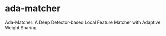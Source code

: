 # ada-matcher
Ada-Matcher: A Deep Detector-based Local Feature Matcher with Adaptive Weight Sharing
